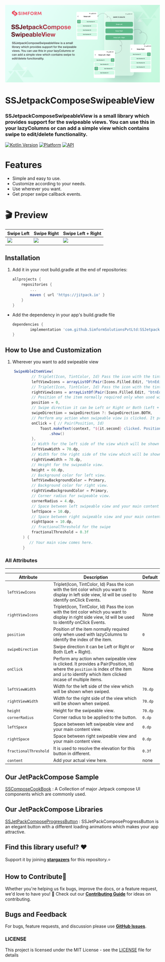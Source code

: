 ![](/gif/banner.png)
# SSJetpackComposeSwipeableView
### SSJetpackComposeSwipeableView is a small library which provides support for the swipeable views. You can use this in your lazyColumns or can add a simple view which contains swipe to edit/delete functionality.

[![Kotlin Version](https://img.shields.io/badge/Kotlin-v1.6.0-blue.svg)](https://kotlinlang.org) [![Platform](https://img.shields.io/badge/Platform-Android-green.svg?style=flat)](https://www.android.com/) [![API](https://img.shields.io/badge/API-21%2B-brightgreen.svg?style=flat)](https://android-arsenal.com/api?level=21)

# Features
- Simple and easy to use.
- Customize according to your needs.
- Use wherever you want.
- Get proper swipe callback events.

# 🎬 Preview

| Swipe Left | Swipe Right | Swipe Left + Right |
| -- | -- | -- |
| <img src="/gif/swipeleft.gif" height="500px"/> | <img src="/gif/swiperight.gif" height="500px"/>| <img src="/gif/swipeboth.gif" height="500px"/>

## Installation
1. Add it in your root build.gradle at the end of repositories:

	```groovy
	allprojects {
		repositories {
			...
			maven { url 'https://jitpack.io' }
		}
	}
	```

* Add the dependency in your app's build.gradle file

	```groovy
	dependencies {
	        implementation 'com.github.SimformSolutionsPvtLtd:SSJetpackComposeSwipeableView:1.x.x'
	}
	```

## How to Use and Customization
1. Wherever you want to add swipeable view
```groovy
    SwipeAbleItemView(
            // Triplet(Icon, TintColor, Id) Pass the icon with the tint color which you want to display in left side view, Id will be used to identify onClick Events.
            leftViewIcons = arrayListOf(Pair(Icons.Filled.Edit, "btnEditLeft"), Pair(Icons.Filled.Delete, "btnDeleteLeft")),
            // Triplet(Icon, TintColor, Id) Pass the icon with the tint color which you want to display in right side view, Id will be used to identify onClick Events.
            rightViewIcons = arrayListOf(Pair(Icons.Filled.Edit, "btnEditRight")),
            // Position of the item normally required only when used with lazyColumns to identify the index of the item.
            position = 0,
            // Swipe direction it can be Left or Right or Both (Left + Right).
            swipeDirection = swipeDirection ?: SwipeDirection.BOTH,
            // Perform any action when swipeable view is clicked. It provides the position(Index of the item) as well as id to identify which item clicked incase of multiple items.
            onClick = { // Pair(Position, Id)
                Toast.makeText(context, "${it.second} clicked. Position :- ${it.first}", Toast.LENGTH_SHORT)
                    .show()
            },
            // Width for the left side of the view which will be shown when swiped.
            leftViewWidth = 70.dp,
            // Width for the right side of the view which will be shown when swiped.
            rightViewWidth = 70.dp,
            // Height for the swipeable view.
            height = 60.dp,
            // Background color for left view.
            leftViewBackgroundColor = Primary,
            // Background color for right view.
            rightViewBackgroundColor = Primary,
            // Corner radius for swipeable view.
            cornerRadius = 4.dp,
            // Space between left swipeable view and your main content view.
            leftSpace = 10.dp,
            // Space between right swipeable view and your main content view.
            rightSpace = 10.dp,
            // fractionalThreshold for the swipe
            fractionalThreshold = 0.3f
        ) {
           // Your main view comes here.
        }
```

### All Attributes
------------------------

| Attribute | Description | Default |
| --- | --- | --- |
| `leftViewIcons` | Triplet(Icon, TintColor, Id) Pass the icon with the tint color which you want to display in left side view, Id will be used to identify onClick Events. | None |
| `rightViewIcons` | Triplet(Icon, TintColor, Id) Pass the icon with the tint color which you want to display in right side view, Id will be used to identify onClick Events. | None |
| `position` | Position of the item normally required only when used with lazyColumns to identify the index of the item. | `0` |
| `swipeDirection` | Swipe direction it can be Left or Right or Both (Left + Right). | None |
| `onClick` | Perform any action when swipeable view is clicked. It provides a Pair(Position, Id) where the `position` is index of the item and `id` to identify which item clicked incase of multiple items. | None |
| `leftViewWidth` | Width for the left side of the view which will be shown when swiped. | `70.dp` |
| `rightViewWidth` | Width for the right side of the view which will be shown when swiped. | `70.dp` |
| `height` | Height for the swipeable view. | `70.dp` |
| `cornerRadius` | Corner radius to be applied to the button. | `0.dp` |
| `leftSpace` | Space between left swipeable view and your main content view. | `0.dp` |
| `rightSpace` | Space between right swipeable view and your main content view. | `0.dp` |
| `fractionalThreshold` | It is used to resolve the elevation for this button in different. | `0.3f` |
| `content` | Add your actual view here. | none |

## Our JetPackCompose Sample
[SSComposeCookBook](https://github.com/SimformSolutionsPvtLtd/SSComposeCookBook) :  A Collection of major Jetpack compose UI components which are commonly used.

## Our JetPackCompose Libraries
[SSJetPackComposeProgressButton](https://github.com/SimformSolutionsPvtLtd/SSJetPackComposeProgressButton) :  SSJetPackComposeProgressButton is an elegant button with a different loading animations which makes your app attractive.

## Find this library useful? ❤️
Support it by joining __[stargazers]__ for this repository.⭐

## How to Contribute🤝

Whether you're helping us fix bugs, improve the docs, or a feature request, we'd love to have you! 💪
Check out our __[Contributing Guide]__ for ideas on contributing.

## Bugs and Feedback
For bugs, feature requests, and discussion please use __[GitHub Issues]__.

### LICENSE
This project is licensed under the MIT License - see the [LICENSE](LICENSE) file for details

[//]: # (These are reference links used in the body of this note and get stripped out when the markdown processor does its job. There is no need to format nicely because it shouldn't be seen. Thanks SO - http://stackoverflow.com/questions/4823468/store-comments-in-markdown-syntax)
   [stargazers]: <https://github.com/SimformSolutionsPvtLtd/SSJetpackComposeSwipeableView/stargazers>
   [Contributing Guide]: <https://github.com/SimformSolutionsPvtLtd/SSJetpackComposeSwipeableView/blob/main/CONTRIBUTING.md>
   [GitHub Issues]: <https://github.com/SimformSolutionsPvtLtd/SSJetpackComposeSwipeableView/issues>
   [LICENSE]: <https://github.com/SimformSolutionsPvtLtd/SSJetpackComposeSwipeableView/blob/main/LICENSE>